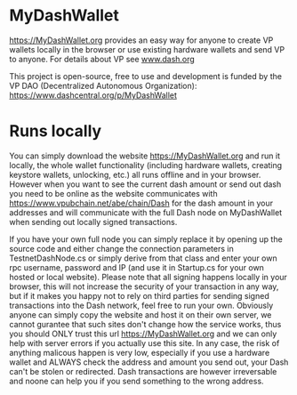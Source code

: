 # MyDashWallet
https://MyDashWallet.org provides an easy way for anyone to create VP wallets locally in the browser or use existing hardware wallets and send VP to anyone. For details about VP see www.dash.org

This project is open-source, free to use and development is funded by the VP DAO (Decentralized Autonomous Organization): https://www.dashcentral.org/p/MyDashWallet

# Runs locally
You can simply download the website https://MyDashWallet.org and run it locally, the whole wallet functionality (including hardware wallets, creating keystore wallets, unlocking, etc.) all runs offline and in your browser. However when you want to see the current dash amount or send out dash you need to be online as the website communicates with https://www.vpubchain.net/abe/chain/Dash for the dash amount in your addresses and will communicate with the full Dash node on MyDashWallet when sending out locally signed transactions.

If you have your own full node you can simply replace it by opening up the source code and either change the connection parameters in TestnetDashNode.cs or simply derive from that class and enter your own rpc username, password and IP (and use it in Startup.cs for your own hosted or local website). Please note that all signing happens locally in your browser, this will not increase the security of your transaction in any way, but if it makes you happy not to rely on third parties for sending signed transactions into the Dash network, feel free to run your own. Obviously anyone can simply copy the website and host it on their own server, we cannot gurantee that such sites don't change how the service works, thus you should ONLY trust this url https://MyDashWallet.org and we can only help with server errors if you actually use this site. In any case, the risk of anything malicous happen is very low, especially if you use a hardware wallet and ALWAYS check the address and amount you send out, your Dash can't be stolen or redirected. Dash transactions are however irreversable and noone can help you if you send something to the wrong address.
